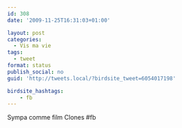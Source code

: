 ```yaml
---
id: 308
date: '2009-11-25T16:31:03+01:00'

layout: post
categories:
  - Vis ma vie
tags:
  - tweet
format: status
publish_social: no
guid: 'http://tweets.local/?birdsite_tweet=6054017198'

birdsite_hashtags:
    - fb
---
```


Sympa comme film Clones #fb